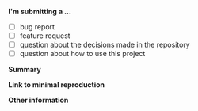 **I'm submitting a ...**

- [ ] bug report
- [ ] feature request
- [ ] question about the decisions made in the repository
- [ ] question about how to use this project

**Summary**

**Link to minimal reproduction**

<!--
please provide a link to a minimal reproduction of the issue e.g. on https://livecodes.io
You may use this as a starting point: https://livecodes.io/?x=id/6sdjrf25i67
-->

**Other information**

<!-- (e.g. detailed explanation, stacktraces, related issues, suggestions how to fix, links for us to have context, eg. StackOverflow, personal fork, etc.) -->

